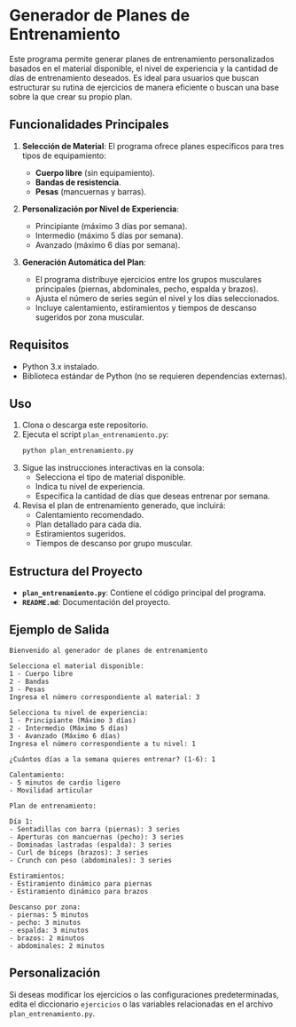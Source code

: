 # Generador de Planes de Entrenamiento

Este programa permite generar planes de entrenamiento personalizados basados en el material disponible, el nivel de experiencia y la cantidad de días de entrenamiento deseados. Es ideal para usuarios que buscan estructurar su rutina de ejercicios de manera eficiente o buscan una base sobre la que crear su propio plan.

## Funcionalidades Principales

1. **Selección de Material**: El programa ofrece planes específicos para tres tipos de equipamiento:
   - **Cuerpo libre** (sin equipamiento).
   - **Bandas de resistencia**.
   - **Pesas** (mancuernas y barras).

2. **Personalización por Nivel de Experiencia**:
   - Principiante (máximo 3 días por semana).
   - Intermedio (máximo 5 días por semana).
   - Avanzado (máximo 6 días por semana).

3. **Generación Automática del Plan**:
   - El programa distribuye ejercicios entre los grupos musculares principales (piernas, abdominales, pecho, espalda y brazos).
   - Ajusta el número de series según el nivel y los días seleccionados.
   - Incluye calentamiento, estiramientos y tiempos de descanso sugeridos por zona muscular.

## Requisitos

- Python 3.x instalado.
- Biblioteca estándar de Python (no se requieren dependencias externas).

## Uso

1. Clona o descarga este repositorio.
2. Ejecuta el script `plan_entrenamiento.py`:
   ```bash
   python plan_entrenamiento.py
   ```
3. Sigue las instrucciones interactivas en la consola:
   - Selecciona el tipo de material disponible.
   - Indica tu nivel de experiencia.
   - Especifica la cantidad de días que deseas entrenar por semana.
4. Revisa el plan de entrenamiento generado, que incluirá:
   - Calentamiento recomendado.
   - Plan detallado para cada día.
   - Estiramientos sugeridos.
   - Tiempos de descanso por grupo muscular.

## Estructura del Proyecto

- **`plan_entrenamiento.py`**: Contiene el código principal del programa.
- **`README.md`**: Documentación del proyecto.

## Ejemplo de Salida

```
Bienvenido al generador de planes de entrenamiento

Selecciona el material disponible:
1 - Cuerpo libre
2 - Bandas
3 - Pesas
Ingresa el número correspondiente al material: 3

Selecciona tu nivel de experiencia:
1 - Principiante (Máximo 3 días)
2 - Intermedio (Máximo 5 días)
3 - Avanzado (Máximo 6 días)
Ingresa el número correspondiente a tu nivel: 1

¿Cuántos días a la semana quieres entrenar? (1-6): 1

Calentamiento:
- 5 minutos de cardio ligero
- Movilidad articular

Plan de entrenamiento:

Día 1:
- Sentadillas con barra (piernas): 3 series
- Aperturas con mancuernas (pecho): 3 series
- Dominadas lastradas (espalda): 3 series
- Curl de bíceps (brazos): 3 series
- Crunch con peso (abdominales): 3 series

Estiramientos:
- Estiramiento dinámico para piernas
- Estiramiento dinámico para brazos

Descanso por zona:
- piernas: 5 minutos
- pecho: 3 minutos
- espalda: 3 minutos
- brazos: 2 minutos
- abdominales: 2 minutos
```

## Personalización

Si deseas modificar los ejercicios o las configuraciones predeterminadas, edita el diccionario `ejercicios` o las variables relacionadas en el archivo `plan_entrenamiento.py`.